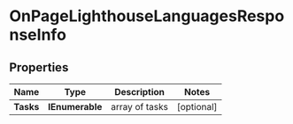 # OnPageLighthouseLanguagesResponseInfo


## Properties

| Name | Type | Description | Notes |
|------------ | ------------- | ------------- | -------------|
**Tasks** | **IEnumerable<OnPageLighthouseLanguagesTaskInfo>** | array of tasks |[optional]|